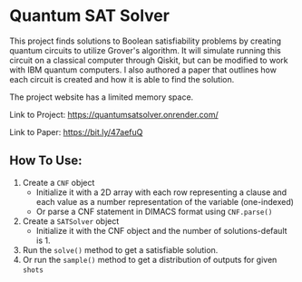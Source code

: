 # Quantum SAT Solver
This project finds solutions to Boolean satisfiability problems by creating quantum circuits to utilize Grover's algorithm. It will simulate running this circuit on a classical computer through Qiskit, but can be modified to work with IBM quantum computers. I also authored a paper that outlines how each circuit is created and how it is able to find the solution.

The project website has a limited memory space.

Link to Project: https://quantumsatsolver.onrender.com/

Link to Paper: https://bit.ly/47aefuQ

## How To Use:
1. Create a `CNF` object
    * Initialize it with a 2D array with each row representing a clause and each value as a number representation of the variable (one-indexed)
    * Or parse a CNF statement in DIMACS format using `CNF.parse()`
2. Create a `SATSolver` object
    * Initialize it with the CNF object and the number of solutions-default is 1.
3. Run the `solve()` method to get a satisfiable solution.
4. Or run the `sample()` method to get a distribution of outputs for given `shots`

